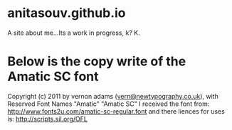 # anitasouv.github.io

A site about me...Its a work in progress, k? K.




# Below is the copy write of the Amatic SC font

Copyright (c) 2011 by vernon adams (vern@newtypography.co.uk), with Reserved Font Names "Amatic" "Amatic SC"
I received the font from: http://www.fonts2u.com/amatic-sc-regular.font and there liences for uses is: http://scripts.sil.org/OFL
